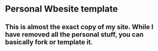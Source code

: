 # Personal Wbesite template

## This is almost the exact copy of my site. While I have removed all the personal stuff, you can basically fork or template it.
